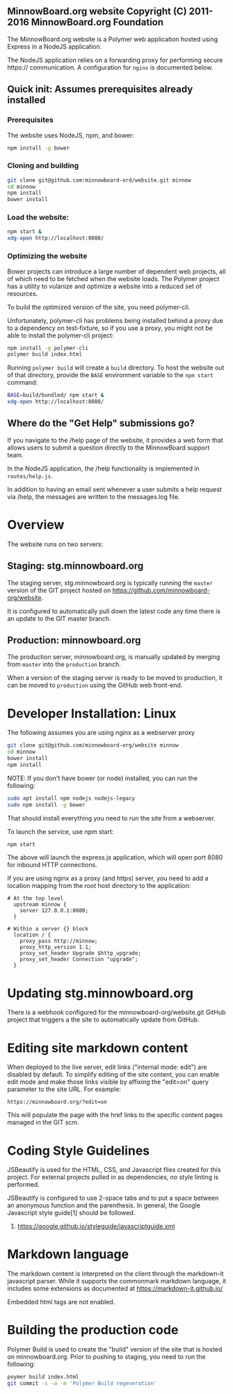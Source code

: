 MinnowBoard.org website
Copyright (C) 2011-2016 MinnowBoard.org Foundation
---

The MinnowBoard.org website is a Polymer web application hosted using
Express in a NodeJS application.

The NodeJS application relies on a forwarding proxy for performing
secure https:// communication. A configuration for `nginx` is documented
below.


## Quick init: Assumes prerequisites already installed

### Prerequisites

The website uses NodeJS, npm, and bower:

```bash
npm install -g bower
```

### Cloning and building

```bash
git clone git@github.com:minnowboard-ord/website.git minnow
cd minnow
npm install
bower install
```

### Load the website:

```bash
npm start &
xdg-open http://localhost:8080/
```

### Optimizing the website
Bower projects can introduce a large number of dependent web projects,
all of which need to be fetched when the website loads. The Polymer 
project has a utility to vulanize and optimize a website into a reduced
set of resources.

To build the optimized version of the site, you need polymer-cli.

Unfortunately, polymer-cli has problems being installed behind a 
proxy due to a dependency on test-fixture, so if you use a proxy, you
might not be able to install the polymer-cli project:

```bash
npm install -g polymer-cli
polymer build index.html
```

Running `polymer build` will create a `build` directory. To host the
website out of that directory, provide the `BASE` environment
variable to the `npm start` command:

```bash
BASE=build/bundled/ npm start &
xdg-open http://localhost:8080/
```

## Where do the "Get Help" submissions go?
If you navigate to the /help page of the website, it provides a web
form that allows users to submit a question directly to the MinnowBoard
support team.

In the NodeJS application, the /help functionality is implemented in 
`routes/help.js`.

In addition to having an email sent whenever a user submits a help request
via /help, the messages are written to the messages.log file.


# Overview

The website runs on two servers:

## Staging: stg.minnowboard.org  

The staging server, stg.minnowboard.org is typically running the `master`
version of the GIT project hosted on https://github.com/minnowboard-org/website.

It is configured to automatically pull down the latest code any time there is
an update to the GIT master branch.


## Production: minnowboard.org

The production server, minnowboard.org, is manually updated by merging from 
`master` into the `production` branch.

When a version of the staging server is ready to be moved to production, it
can be moved to `production` using the GitHub web front-end.


# Developer Installation: Linux

The following assumes you are using nginx as a webserver proxy

```bash
git clone git@github.com/minnowboard-org/website minnow
cd minnow
bower install
npm install
```

NOTE: If you don't have bower (or node) installed, you can run the following:
```bash
sudo apt install npm nodejs nodejs-legacy
sudo npm install -g bower
```

That should install everything you need to run the site from a webserver.

To launch the service, use npm start:

```bash
npm start
```

The above will launch the express.js application, which will open port
8080 for inbound HTTP connections.

If you are using nginx as a proxy (and https) server, you need to add a
location mapping from the root host directory to the application:

```nginx
# At the top level
  upstream minnow {
    server 127.0.0.1:8080;
  }

# Within a server {} block
  location / {
    proxy_pass http://minnow;
    proxy_http_version 1.1;
    proxy_set_header Upgrade $http_upgrade;
    proxy_set_header Connection "upgrade";
  }
```

# Updating stg.minnowboard.org

There is a webhook configured for the minnowboard-org/website.git GitHub
project that triggers a the site to automatically update from GitHub.


# Editing site markdown content

When deployed to the live server, edit links ("internal mode: edit") are
disabled by default. To simplify editing of the site content, you can enable
edit mode and make those links visible by affixing the "edit=on" query
parameter to the site URL. For example:

    https://minnowboard.org/?edit=on

This will populate the page with the href links to the specific content pages
managed in the GIT scm.


# Coding Style Guidelines

JSBeautify is used for the HTML, CSS, and Javascript files created for this
project. For external projects pulled in as dependencies, no style linting
is performed.

JSBeautify is configured to use 2-space tabs and to put a space between an
anonymous function and the parenthesis. In general, the Google Javascript
style guide[1] should be followed.

1. https://google.github.io/styleguide/javascriptguide.xml


# Markdown language

The markdown content is interpreted on the client through the markdown-it javascript
parser.  While it supports the commonmark markdown language, it includes some
extensions as documented at https://markdown-it.github.io/

Embedded html tags are not enabled.


# Building the production code

Polymer Build is used to create the "build" version of the site that is hosted
on minnowboard.org. Prior to pushing to staging, you need to run the following:

```bash
poymer build index.html
git commit -s -a -m 'Polymer Build regeneration'
```
